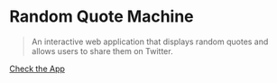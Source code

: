 # Random Quote Machine

> An interactive web application that displays random quotes and allows users to share them on Twitter.

[Check the App](https://rapid-sister.surge.sh/)